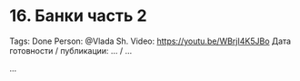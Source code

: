 # 16. Банки часть 2

Tags: Done
Person: @Vlada Sh. 
Video: https://youtu.be/WBrjI4K5JBo
Дата готовности / публикации: … / …

…